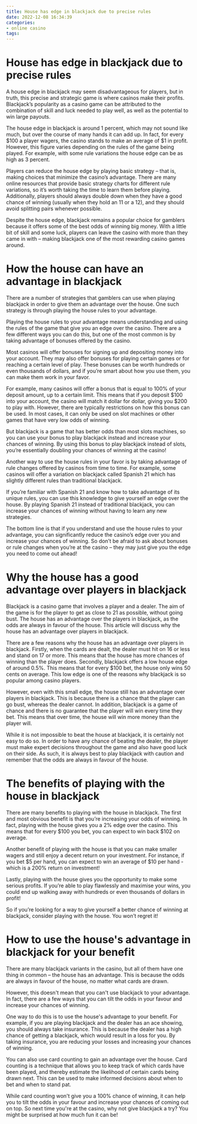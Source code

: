 ```yaml
---
title: House has edge in blackjack due to precise rules
date: 2022-12-08 16:34:39
categories:
- online casino
tags:
---
```



#  House has edge in blackjack due to precise rules

A house edge in blackjack may seem disadvantageous for players, but in truth, this precise and strategic game is where casinos make their profits. Blackjack’s popularity as a casino game can be attributed to the combination of skill and luck needed to play well, as well as the potential to win large payouts.

The house edge in blackjack is around 1 percent, which may not sound like much, but over the course of many hands it can add up. In fact, for every $100 a player wagers, the casino stands to make an average of $1 in profit. However, this figure varies depending on the rules of the game being played. For example, with some rule variations the house edge can be as high as 3 percent.

Players can reduce the house edge by playing basic strategy – that is, making choices that minimize the casino’s advantage. There are many online resources that provide basic strategy charts for different rule variations, so it’s worth taking the time to learn them before playing. Additionally, players should always double down when they have a good chance of winning (usually when they hold an 11 or a 12), and they should avoid splitting pairs whenever possible.

Despite the house edge, blackjack remains a popular choice for gamblers because it offers some of the best odds of winning big money. With a little bit of skill and some luck, players can leave the casino with more than they came in with – making blackjack one of the most rewarding casino games around.

#  How the house can have an advantage in blackjack 

There are a number of strategies that gamblers can use when playing blackjack in order to give them an advantage over the house. One such strategy is through playing the house rules to your advantage. 

Playing the house rules to your advantage means understanding and using the rules of the game that give you an edge over the casino. There are a few different ways you can do this, but one of the most common is by taking advantage of bonuses offered by the casino. 

Most casinos will offer bonuses for signing up and depositing money into your account. They may also offer bonuses for playing certain games or for reaching a certain level of play. These bonuses can be worth hundreds or even thousands of dollars, and if you’re smart about how you use them, you can make them work in your favor. 

For example, many casinos will offer a bonus that is equal to 100% of your deposit amount, up to a certain limit. This means that if you deposit $100 into your account, the casino will match it dollar for dollar, giving you $200 to play with. However, there are typically restrictions on how this bonus can be used. In most cases, it can only be used on slot machines or other games that have very low odds of winning. 

But blackjack is a game that has better odds than most slots machines, so you can use your bonus to play blackjack instead and increase your chances of winning. By using this bonus to play blackjack instead of slots, you’re essentially doubling your chances of winning at the casino! 

Another way to use the house rules in your favor is by taking advantage of rule changes offered by casinos from time to time. For example, some casinos will offer a variation on blackjack called Spanish 21 which has slightly different rules than traditional blackjack. 

If you’re familiar with Spanish 21 and know how to take advantage of its unique rules, you can use this knowledge to give yourself an edge over the house. By playing Spanish 21 instead of traditional blackjack, you can increase your chances of winning without having to learn any new strategies. 

The bottom line is that if you understand and use the house rules to your advantage, you can significantly reduce the casino’s edge over you and increase your chances of winning. So don’t be afraid to ask about bonuses or rule changes when you’re at the casino – they may just give you the edge you need to come out ahead!

#  Why the house has a good advantage over players in blackjack

 Blackjack is a casino game that involves a player and a dealer. The aim of the game is for the player to get as close to 21 as possible, without going bust. The house has an advantage over the players in blackjack, as the odds are always in favour of the house. This article will discuss why the house has an advantage over players in blackjack.

There are a few reasons why the house has an advantage over players in blackjack. Firstly, when the cards are dealt, the dealer must hit on 16 or less and stand on 17 or more. This means that the house has more chances of winning than the player does. Secondly, blackjack offers a low house edge of around 0.5%. This means that for every $100 bet, the house only wins 50 cents on average. This low edge is one of the reasons why blackjack is so popular among casino players.

However, even with this small edge, the house still has an advantage over players in blackjack. This is because there is a chance that the player can go bust, whereas the dealer cannot. In addition, blackjack is a game of chance and there is no guarantee that the player will win every time they bet. This means that over time, the house will win more money than the player will.

While it is not impossible to beat the house at blackjack, it is certainly not easy to do so. In order to have any chance of beating the dealer, the player must make expert decisions throughout the game and also have good luck on their side. As such, it is always best to play blackjack with caution and remember that the odds are always in favour of the house.

#  The benefits of playing with the house in blackjack 

There are many benefits to playing with the house in blackjack. The first and most obvious benefit is that you’re increasing your odds of winning. In fact, playing with the house gives you a 2% edge over the casino. This means that for every $100 you bet, you can expect to win back $102 on average. 

Another benefit of playing with the house is that you can make smaller wagers and still enjoy a decent return on your investment. For instance, if you bet $5 per hand, you can expect to win an average of $10 per hand - which is a 200% return on investment! 

Lastly, playing with the house gives you the opportunity to make some serious profits. If you’re able to play flawlessly and maximise your wins, you could end up walking away with hundreds or even thousands of dollars in profit! 

So if you’re looking for a way to give yourself a better chance of winning at blackjack, consider playing with the house. You won’t regret it!

#  How to use the house's advantage in blackjack for your benefit

There are many blackjack variants in the casino, but all of them have one thing in common – the house has an advantage. This is because the odds are always in favour of the house, no matter what cards are drawn.

However, this doesn't mean that you can't use blackjack to your advantage. In fact, there are a few ways that you can tilt the odds in your favour and increase your chances of winning.

One way to do this is to use the house's advantage to your benefit. For example, if you are playing blackjack and the dealer has an ace showing, you should always take insurance. This is because the dealer has a high chance of getting a blackjack, which would result in a loss for you. By taking insurance, you are reducing your losses and increasing your chances of winning.

You can also use card counting to gain an advantage over the house. Card counting is a technique that allows you to keep track of which cards have been played, and thereby estimate the likelihood of certain cards being drawn next. This can be used to make informed decisions about when to bet and when to stand pat.

While card counting won't give you a 100% chance of winning, it can help you to tilt the odds in your favour and increase your chances of coming out on top. So next time you're at the casino, why not give blackjack a try? You might be surprised at how much fun it can be!